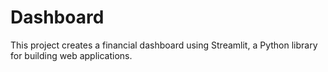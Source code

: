 # Dashboard
This project creates a financial dashboard using Streamlit, a Python library for building web applications.
